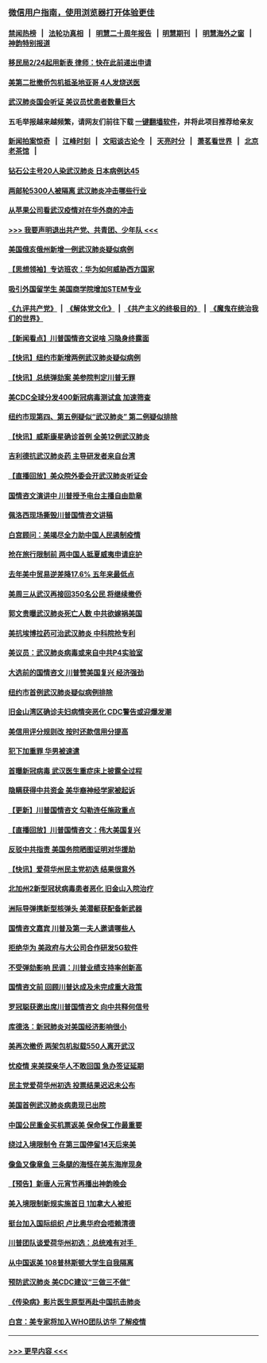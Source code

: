### [微信用户指南，使用浏览器打开体验更佳](https://github.com/gfw-breaker/banned-news1/blob/master/indexes/wechat-guide.md?t=0)
#### [禁闻热榜](热点新闻.md?t=0)  &nbsp;&nbsp;|&nbsp;&nbsp; [法轮功真相](https://github.com/gfw-breaker/truth/blob/master/README.md?t=0) &nbsp;&nbsp;|&nbsp;&nbsp; [明慧二十周年报告](https://github.com/gfw-breaker/mh-reports/blob/master/README.md?t=0) &nbsp;&nbsp;|&nbsp;&nbsp;[明慧期刊](https://github.com/gfw-breaker/mh-qikan) &nbsp;&nbsp;|&nbsp;&nbsp; [明慧海外之窗](https://github.com/gfw-breaker/mh-news/blob/master/README.md?t=0) &nbsp;&nbsp;|&nbsp;&nbsp; [神韵特别报道](https://github.com/gfw-breaker/mh-news/blob/master/shenyun.md?t=0)
#### [移民局2/24起用新表  律师：快在此前递出申请](../pages/nsc412/n11848220.md?t=02061955) 
#### [美第二批撤侨包机抵圣地亚哥 4人发烧送医](../pages/nsc412/n11847923.md?t=02061955) 
#### [武汉肺炎国会听证 美议员忧患者数量巨大](../pages/nsc412/n11844851.md?t=02061955) 
#### 五毛举报越来越频繁，请网友们前往下载 [一键翻墙软件](https://github.com/gfw-breaker/ssr-accounts)，并将此项目推荐给亲友
#### [新闻拍案惊奇](https://github.com/gfw-breaker/banned-news1/blob/master/pages/link4.md) &nbsp;&nbsp;|&nbsp;&nbsp; [江峰时刻](https://github.com/gfw-breaker/banned-news1/blob/master/pages/link4.md) &nbsp;&nbsp;|&nbsp;&nbsp; [文昭谈古论今](https://github.com/gfw-breaker/banned-news1/blob/master/pages/link4.md) &nbsp;&nbsp;|&nbsp;&nbsp; [天亮时分](https://github.com/gfw-breaker/banned-news1/blob/master/pages/link4.md) &nbsp;&nbsp;|&nbsp;&nbsp; [萧茗看世界](https://github.com/gfw-breaker/banned-news1/blob/master/pages/link4.md) &nbsp;&nbsp;|&nbsp;&nbsp; [北京老茶馆](https://github.com/gfw-breaker/banned-news1/blob/master/pages/link4.md) &nbsp;&nbsp;|&nbsp;&nbsp; 
#### [钻石公主号20人染武汉肺炎 日本病例达45](../pages/nsc412/n11847823.md?t=02061955) 
#### [两邮轮5300人被隔离 武汉肺炎冲击哪些行业](../pages/nsc412/n11847456.md?t=02061955) 
#### [从苹果公司看武汉疫情对在华外商的冲击](../pages/nsc412/n11847586.md?t=02061955) 
#### [>>> 我要声明退出共产党、共青团、少年队 <<<](https://github.com/begood0513/goodnews/blob/master/quit/letter.md) 
#### [美国俄亥俄州新增一例武汉肺炎疑似病例](../pages/nsc412/n11847714.md?t=02061955) 
#### [【思想领袖】专访班农：华为如何威胁西方国家](../pages/nsc412/n11847306.md?t=02061955) 
#### [吸引外国留学生 美国商学院增加STEM专业](../pages/nsc412/n11847417.md?t=02061955) 
#### [《九评共产党》](https://github.com/begood0513/9ping.md/blob/master/README.md) &nbsp;|&nbsp; [《解体党文化》](../../../../jtdwh.md/blob/master/README.md)  &nbsp;|&nbsp; [《共产主义的终极目的》](../../../../gczydzjmd.md/blob/master/README.md) &nbsp;|&nbsp; [《魔鬼在统治我们的世界》](../../../../mgztzwmdsj.md/blob/master/README.md) 
#### [【新闻看点】川普国情咨文说啥 习隐身终露面](../pages/nsc412/n11847016.md?t=02061955) 
#### [【快讯】纽约市新增两例武汉肺炎疑似病例](../pages/nsc412/n11847250.md?t=02061955) 
#### [【快讯】总统弹劾案 美参院判定川普无罪](../pages/nsc412/n11847316.md?t=02061955) 
#### [美CDC全球分发400新冠病毒测试盒 加速筛查](../pages/nsc412/n11847260.md?t=02061955) 
#### [纽约市现第四、第五例疑似“武汉肺炎”   第二例疑似排除](../pages/nsc412/n11847332.md?t=02061955) 
#### [【快讯】威斯康星确诊首例 全美12例武汉肺炎](../pages/nsc412/n11847162.md?t=02061955) 
#### [吉利德抗武汉肺炎药 主导研发者来自台湾](../pages/nsc412/n11847064.md?t=02061955) 
#### [【直播回放】美众院外委会开武汉肺炎听证会](../pages/nsc412/n11846727.md?t=02061955) 
#### [国情咨文演讲中 川普授予电台主播自由勋章](../pages/nsc412/n11846815.md?t=02061955) 
#### [佩洛西现场撕毁川普国情咨文讲稿](../pages/nsc412/n11846724.md?t=02061955) 
#### [白宫顾问：美竭尽全力助中国人民遏制疫情](../pages/nsc412/n11846756.md?t=02061955) 
#### [抢在旅行限制前 两中国人抵夏威夷申请庇护](../pages/nsc412/n11846866.md?t=02061955) 
#### [去年美中贸易逆差降17.6% 五年来最低点](../pages/nsc412/n11846755.md?t=02061955) 
#### [美周三从武汉再接回350名公民 将继续撤侨](../pages/nsc412/n11846705.md?t=02061955) 
#### [郭文贵曝武汉肺炎死亡人数 中共欲嫁祸美国](../pages/nsc412/n11846240.md?t=02061955) 
#### [美抗埃博拉药可治武汉肺炎 中科院抢专利](../pages/nsc412/n11846409.md?t=02061955) 
#### [美议员：武汉肺炎病毒或来自中共P4实验室](../pages/nsc412/n11846043.md?t=02061955) 
#### [大选前的国情咨文 川普赞美国复兴 经济强劲](../pages/nsc412/n11845526.md?t=02061955) 
#### [纽约市首例武汉肺炎疑似病例排除](../pages/nsc412/n11844989.md?t=02061955) 
#### [旧金山湾区确诊夫妇病情突恶化 CDC警告或迎爆发潮](../pages/nsc412/n11845730.md?t=02061955) 
#### [美信用评分规则改  按时还款信用分提高](../pages/nsc412/n11845488.md?t=02061955) 
#### [犯下加重罪 华男被速遣](../pages/nsc412/n11845476.md?t=02061955) 
#### [首曝新冠病毒 武汉医生重症床上披露全过程](../pages/nsc412/n11845150.md?t=02061955) 
#### [隐瞒获得中共资金 美华裔神经学家被起诉](../pages/nsc412/n11844879.md?t=02061955) 
#### [【更新】川普国情咨文 勾勒连任施政重点](../pages/nsc412/n11845223.md?t=02061955) 
#### [【直播回放】川普国情咨文：伟大美国复兴](../pages/nsc412/n11842079.md?t=02061955) 
#### [反驳中共指责 美国务院晒图证明对华援助](../pages/nsc412/n11844859.md?t=02061955) 
#### [【快讯】爱荷华州民主党初选 结果很意外](../pages/nsc412/n11844878.md?t=02061955) 
#### [北加州2新型冠状病毒患者恶化 旧金山入院治疗](../pages/nsc412/n11844842.md?t=02061955) 
#### [洲际导弹携新型核弹头 美潜艇获配备新武器](../pages/nsc412/n11844680.md?t=02061955) 
#### [国情咨文嘉宾 川普及第一夫人邀请哪些人](../pages/nsc412/n11844712.md?t=02061955) 
#### [拒绝华为 美政府与大公司合作研发5G软件](../pages/nsc412/n11844625.md?t=02061955) 
#### [不受弹劾影响 民调：川普业绩支持率创新高](../pages/nsc412/n11844622.md?t=02061955) 
#### [国情咨文前 回顾川普达成及未完成重大政策](../pages/nsc412/n11844581.md?t=02061955) 
#### [罗冠聪获邀出席川普国情咨文 向中共释何信号](../pages/nsc412/n11844355.md?t=02061955) 
#### [库德洛：新冠肺炎对美国经济影响很小](../pages/nsc412/n11844418.md?t=02061955) 
#### [美再次撤侨 两架包机拟载550人离开武汉](../pages/nsc412/n11844407.md?t=02061955) 
#### [忧疫情 来美探亲华人不敢回国 急办签证延期](../pages/nsc412/n11843344.md?t=02061955) 
#### [民主党爱荷华州初选 投票结果迟迟未公布](../pages/nsc412/n11844207.md?t=02061955) 
#### [美国首例武汉肺炎病患现已出院](../pages/nsc412/n11842740.md?t=02061955) 
#### [中国公民重金买机票返美 保命保工作最重要](../pages/nsc412/n11843282.md?t=02061955) 
#### [绕过入境限制令  在第三国停留14天后来美](../pages/nsc412/n11843341.md?t=02061955) 
#### [像鱼又像章鱼 三条腿的海怪在美东海岸现身](../pages/nsc412/n11843092.md?t=02061955) 
#### [【预告】新唐人元宵节再播出神韵晚会](../pages/nsc412/n11843192.md?t=02061955) 
#### [美入境限制新规实施首日 1加拿大人被拒](../pages/nsc412/n11843058.md?t=02061955) 
#### [挺台加入国际组织 卢比奥华府会唔赖清德](../pages/nsc412/n11843023.md?t=02061955) 
#### [川普团队谈爱荷华州初选：总统难有对手  ](../pages/nsc412/n11842867.md?t=02061955) 
#### [从中国返美 108普林斯顿大学生自我隔离](../pages/nsc412/n11842714.md?t=02061955) 
#### [预防武汉肺炎 美CDC建议“三做三不做”](../pages/nsc412/n11842700.md?t=02061955) 
#### [《传染病》影片医生原型再赴中国抗击肺炎](../pages/nsc412/n11842626.md?t=02061955) 
#### [白宫：美专家将加入WHO团队访华 了解疫情](../pages/nsc412/n11842198.md?t=02061955) 

----
#### [ >>> 更早内容 <<< ](../indexes/nsc412-earlier.md)
